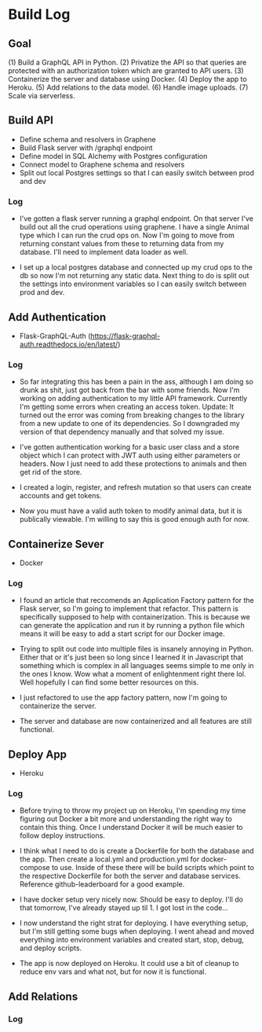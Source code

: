 # Build Log

## Goal

(1) Build a GraphQL API in Python. (2) Privatize the API so that queries are protected with an authorization token which are granted to API users. (3) Containerize the server and database using Docker. (4) Deploy the app to Heroku. (5) Add relations to the data model. (6) Handle image uploads. (7) Scale via serverless.

## Build API

- Define schema and resolvers in Graphene
- Build Flask server with /graphql endpoint
- Define model in SQL Alchemy with Postgres configuration
- Connect model to Graphene schema and resolvers
- Split out local Postgres settings so that I can easily switch between prod and dev

### Log

- I've gotten a flask server running a graphql endpoint. On that server I've build out all the crud operations using graphene. I have a single Animal type which I can run the crud ops on. Now I'm going to move from returning constant values from these to returning data from my database. I'll need to implement data loader as well.

- I set up a local postgres database and connected up my crud ops to the db so now I'm not returning any static data. Next thing to do is split out the settings into environment variables so I can easily switch between prod and dev.

## Add Authentication

- Flask-GraphQL-Auth (https://flask-graphql-auth.readthedocs.io/en/latest/)

### Log

- So far integrating this has been a pain in the ass, although I am doing so drunk as shit, just got back from the bar with some friends. Now I'm working on adding authentication to my little API framework. Currently I'm getting some errors when creating an access token. Update: It turned out the error was coming from breaking changes to the library from a new update to one of its dependencies. So I downgraded my version of that dependency manually and that solved my issue.

- I've gotten authentication working for a basic user class and a store object which I can protect with JWT auth using either parameters or headers. Now I just need to add these protections to animals and then get rid of the store.

- I created a login, register, and refresh mutation so that users can create accounts and get tokens.

- Now you must have a valid auth token to modify animal data, but it is publically viewable. I'm willing to say this is good enough auth for now.

## Containerize Sever

- Docker

### Log

- I found an article that reccomends an Application Factory pattern for the Flask server, so I'm going to implement that refactor. This pattern is specifically supposed to help with containerization. This is because we can generate the application and run it by running a python file which means it will be easy to add a start script for our Docker image.

- Trying to split out code into multiple files is insanely annoying in Python. Either that or it's just been so long since I learned it in Javascript that something which is complex in all languages seems simple to me only in the ones I know. Wow what a moment of enlightenment right there lol. Well hopefully I can find some better resources on this.

- I just refactored to use the app factory pattern, now I'm going to containerize the server.

- The server and database are now containerized and all features are still functional.

## Deploy App

- Heroku

### Log

- Before trying to throw my project up on Heroku, I'm spending my time figuring out Docker a bit more and understanding the right way to contain this thing. Once I understand Docker it will be much easier to follow deploy instructions.

- I think what I need to do is create a Dockerfile for both the database and the app. Then create a local.yml and production.yml for docker-compose to use. Inside of these there will be build scripts which point to the respective Dockerfile for both the server and database services. Reference github-leaderboard for a good example.

- I have docker setup very nicely now. Should be easy to deploy. I'll do that tomorrow, I've already stayed up til 1. I got lost in the code...

- I now understand the right strat for deploying. I have everything setup, but I'm still getting some bugs when deploying. I went ahead and moved everything into environment variables and created start, stop, debug, and deploy scripts.

- The app is now deployed on Heroku. It could use a bit of cleanup to reduce env vars and what not, but for now it is functional.

## Add Relations

### Log
